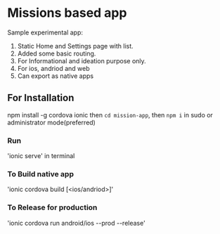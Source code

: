 # Missions based app

Sample experimental app:

1. Static Home and Settings page with list.
2. Added some basic routing.
3. For Informational and ideation purpose only.
4. For ios, andriod and web
5. Can export as native apps

## For Installation
npm install -g cordova ionic then `cd mission-app`, then `npm i` in sudo or administrator mode(preferred)

### Run 

'ionic serve' in terminal


### To Build native app

'ionic cordova build [<ios/andriod>]'


### To Release for production

'ionic cordova run android/ios --prod --release'
